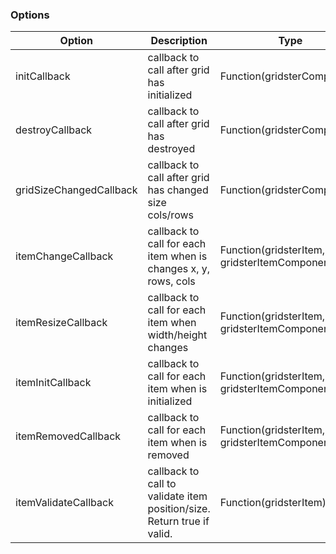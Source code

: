 ### Options

Option | Description | Type | Default
------------ | ------------- | ------------- | -------------
initCallback | callback to call after grid has initialized | Function(gridsterComponent) | undefined
destroyCallback | callback to call after grid has destroyed | Function(gridsterComponent) | undefined
gridSizeChangedCallback | callback to call after grid has changed size cols/rows | Function(gridsterComponent) | undefined
itemChangeCallback | callback to call for each item when is changes x, y, rows, cols | Function(gridsterItem, gridsterItemComponent) | undefined
itemResizeCallback | callback to call for each item when width/height changes | Function(gridsterItem, gridsterItemComponent) | undefined
itemInitCallback | callback to call for each item when is initialized | Function(gridsterItem, gridsterItemComponent) | undefined
itemRemovedCallback | callback to call for each item when is removed | Function(gridsterItem, gridsterItemComponent) | undefined
itemValidateCallback | callback to call to validate item position/size. Return true if valid. | Function(gridsterItem) | undefined
